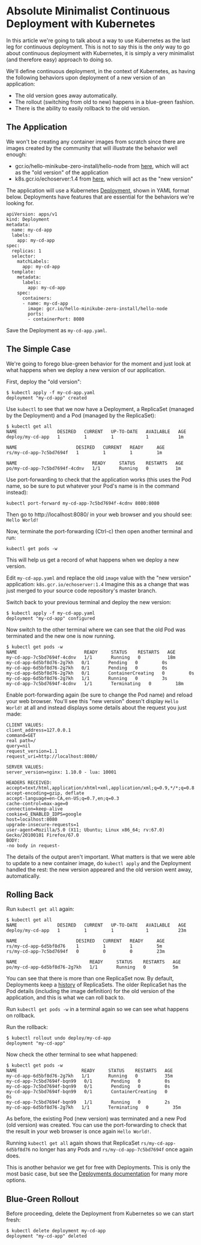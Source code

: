 # Absolute Minimalist Continuous Deployment with Kubernetes

In this article we're going to talk about a way to use Kubernetes as the last leg for continuous deployment. This is not to say this is the _only_ way to go about continuous deployment with Kubernetes, it is simply a very minimalist (and therefore easy) approach to doing so.

We'll define continuous deployment, in the context of Kubernetes, as having the following behaviors upon deployment of a new version of an application:

* The old version goes away automatically.
* The rollout (switching from old to new) happens in a blue-green fashion.
* There is the ability to easily rollback to the old version.

## The Application

We won't be creating any container images from scratch since there are images created by the community that will illustrate the behavior well enough:

* gcr.io/hello-minikube-zero-install/hello-node from [here](https://kubernetes.io/docs/tutorials/hello-minikube/), which will act as the "old version" of the application
* k8s.gcr.io/echoserver:1.4 from [here](https://github.com/kubernetes/minikube/blob/master/README.md), which will act as the "new version"

The application will use a Kubernetes [Deployment](https://kubernetes.io/docs/concepts/workloads/controllers/deployment/), shown in YAML format below. Deployments have features that are essential for the behaviors we're looking for.
```
apiVersion: apps/v1
kind: Deployment
metadata:
  name: my-cd-app
  labels:
    app: my-cd-app
spec:
  replicas: 1
  selector:
    matchLabels:
      app: my-cd-app
  template:
    metadata:
      labels:
        app: my-cd-app
    spec:
      containers:
      - name: my-cd-app
        image: gcr.io/hello-minikube-zero-install/hello-node
        ports:
        - containerPort: 8080
```
Save the Deployment as `my-cd-app.yaml`.

## The Simple Case

We're going to forego blue-green behavior for the moment and just look at what happens when we deploy a new version of our application. 

First, deploy the "old version":
```
$ kubectl apply -f my-cd-app.yaml
deployment "my-cd-app" created
```

Use `kubectl` to see that we now have a Deployment, a ReplicaSet (managed by the Deployment) and a Pod (managed by the ReplicaSet):
```
$ kubectl get all
NAME               DESIRED   CURRENT   UP-TO-DATE   AVAILABLE   AGE
deploy/my-cd-app   1         1         1            1           1m

NAME                      DESIRED   CURRENT   READY     AGE
rs/my-cd-app-7c5bd7694f   1         1         1         1m

NAME                            READY     STATUS    RESTARTS   AGE
po/my-cd-app-7c5bd7694f-4cdnv   1/1       Running   0          1m
```
Use port-forwarding to check that the application works (this uses the Pod name, so be sure to put whatever your Pod's name is in the command instead):
```
kubectl port-forward my-cd-app-7c5bd7694f-4cdnv 8080:8080
```
Then go to http://localhost:8080/ in your web browser and you should see: `Hello World!`

Now, terminate the port-forwarding (Ctrl-c) then open another terminal and run:
```
kubectl get pods -w
```
This will help us get a record of what happens when we deploy a new version.

Edit `my-cd-app.yaml` and replace the old `image` value with the "new version" application: `k8s.gcr.io/echoserver:1.4` Imagine this as a change that was just merged to your source code repository's master branch.

Switch back to your previous terminal and deploy the new version:
```
$ kubectl apply -f my-cd-app.yaml
deployment "my-cd-app" configured
```

Now switch to the other terminal where we can see that the old Pod was terminated and the new one is now running.
```
$ kubectl get pods -w
NAME                         READY     STATUS    RESTARTS   AGE
my-cd-app-7c5bd7694f-4cdnv   1/1       Running   0          18m
my-cd-app-6d5bf8d76-2g7kh   0/1       Pending   0         0s
my-cd-app-6d5bf8d76-2g7kh   0/1       Pending   0         0s
my-cd-app-6d5bf8d76-2g7kh   0/1       ContainerCreating   0         0s
my-cd-app-6d5bf8d76-2g7kh   1/1       Running   0         3s
my-cd-app-7c5bd7694f-4cdnv   1/1       Terminating   0         18m
```

Enable port-forwarding again (be sure to change the Pod name) and reload your web browser. You'll see this "new version" doesn't display `Hello World!` at all and instead displays some details about the request you just made:
```
CLIENT VALUES:
client_address=127.0.0.1
command=GET
real path=/
query=nil
request_version=1.1
request_uri=http://localhost:8080/

SERVER VALUES:
server_version=nginx: 1.10.0 - lua: 10001

HEADERS RECEIVED:
accept=text/html,application/xhtml+xml,application/xml;q=0.9,*/*;q=0.8
accept-encoding=gzip, deflate
accept-language=en-CA,en-US;q=0.7,en;q=0.3
cache-control=max-age=0
connection=keep-alive
cookie=G_ENABLED_IDPS=google
host=localhost:8080
upgrade-insecure-requests=1
user-agent=Mozilla/5.0 (X11; Ubuntu; Linux x86_64; rv:67.0) Gecko/20100101 Firefox/67.0
BODY:
-no body in request-
```

The details of the output aren't important. What matters is that we were able to update to a new container image, do `kubectl apply` and the Deployment handled the rest: the new version appeared and the old version went away, automatically.

## Rolling Back

Run `kubectl get all` again:
```
$ kubectl get all
NAME               DESIRED   CURRENT   UP-TO-DATE   AVAILABLE   AGE
deploy/my-cd-app   1         1         1            1           23m

NAME                      DESIRED   CURRENT   READY     AGE
rs/my-cd-app-6d5bf8d76    1         1         1         5m
rs/my-cd-app-7c5bd7694f   0         0         0         23m

NAME                           READY     STATUS    RESTARTS   AGE
po/my-cd-app-6d5bf8d76-2g7kh   1/1       Running   0          5m
```
You can see that there is more than one ReplicaSet now. By default, Deployments keep a [history](https://kubernetes.io/docs/concepts/workloads/controllers/deployment/#clean-up-policy) of ReplicaSets. The older ReplicaSet has the Pod details (including the image definition) for the old version of the application, and this is what we can roll back to.

Run `kubectl get pods -w` in a terminal again so we can see what happens on rollback.

Run the rollback:
```
$ kubectl rollout undo deploy/my-cd-app
deployment "my-cd-app"
```

Now check the other terminal to see what happened:
```
$ kubectl get pods -w
NAME                        READY     STATUS    RESTARTS   AGE
my-cd-app-6d5bf8d76-2g7kh   1/1       Running   0          35m
my-cd-app-7c5bd7694f-bqn99   0/1       Pending   0         0s
my-cd-app-7c5bd7694f-bqn99   0/1       Pending   0         0s
my-cd-app-7c5bd7694f-bqn99   0/1       ContainerCreating   0         0s
my-cd-app-7c5bd7694f-bqn99   1/1       Running   0         2s
my-cd-app-6d5bf8d76-2g7kh   1/1       Terminating   0         35m
```
As before, the existing Pod (new version) was terminated and a new Pod (old version) was created. You can use the port-forwarding to check that the result in your web browser is once again `Hello World!`.

Running `kubectl get all` again shows that ReplicaSet `rs/my-cd-app-6d5bf8d76` no longer has any Pods and `rs/my-cd-app-7c5bd7694f` once again does.

This is another behavior we get for free with Deployments. This is only the most basic case, but see the [Deployments documentation](https://kubernetes.io/docs/concepts/workloads/controllers/deployment/) for many more options.

## Blue-Green Rollout

Before proceeding, delete the Deployment from Kubernetes so we can start fresh:
```
$ kubectl delete deployment my-cd-app
deployment "my-cd-app" deleted
```